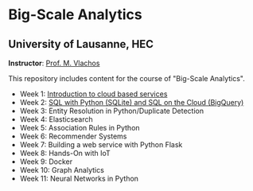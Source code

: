 # Big-Scale Analytics 
## University of Lausanne, HEC

**Instructor**: [Prof. M. Vlachos](https://people.unil.ch/michalisvlachos/)

This repository includes content for the course of "Big-Scale Analytics".

- Week 1: [Introduction to cloud based services](week1)
- Week 2: [SQL with Python (SQLite) and SQL on the Cloud (BigQuery)](week2)
- Week 3: Entity Resolution in Python/Duplicate Detection
- Week 4: Elasticsearch
- Week 5: Association Rules in Python
- Week 6: Recommender Systems
- Week 7: Building a web service with Python Flask
- Week 8: Hands-On with IoT
- Week 9: Docker
- Week 10: Graph Analytics
- Week 11: Neural Networks in Python
